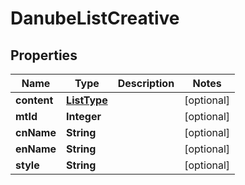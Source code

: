 

# DanubeListCreative


## Properties

Name | Type | Description | Notes
------------ | ------------- | ------------- | -------------
**content** | [**ListType**](ListType.md) |  |  [optional]
**mtId** | **Integer** |  |  [optional]
**cnName** | **String** |  |  [optional]
**enName** | **String** |  |  [optional]
**style** | **String** |  |  [optional]




